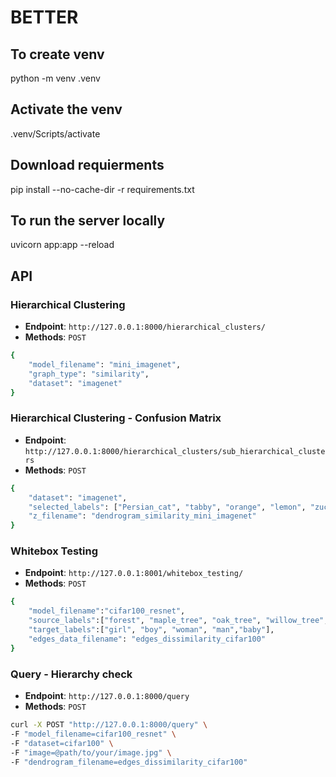 # BETTER

## To create venv
python -m venv .venv

## Activate the venv
.venv/Scripts/activate

## Download requierments 
pip install --no-cache-dir -r requirements.txt

## To run the server locally
uvicorn app:app --reload

## API

### Hierarchical Clustering
- **Endpoint**: `http://127.0.0.1:8000/hierarchical_clusters/`
- **Methods**: `POST`


```bash
{
    "model_filename": "mini_imagenet",
    "graph_type": "similarity",
    "dataset": "imagenet"
}
```

### Hierarchical Clustering - Confusion Matrix

- **Endpoint**: `http://127.0.0.1:8000/hierarchical_clusters/sub_hierarchical_clusters`
- **Methods**: `POST`

```bash
{
    "dataset": "imagenet",
    "selected_labels": ["Persian_cat", "tabby", "orange", "lemon", "zucchini", "broccoli", "teapot", "coffeepot", "warplane", "space_shuttle", "American_coot", "black_swan"],
    "z_filename": "dendrogram_similarity_mini_imagenet"
}
```


### Whitebox Testing
- **Endpoint**: `http://127.0.0.1:8001/whitebox_testing/`
- **Methods**: `POST`


```bash
{
    "model_filename":"cifar100_resnet",
    "source_labels":["forest", "maple_tree", "oak_tree", "willow_tree", "pine_tree", "palm_tree"],
    "target_labels":["girl", "boy", "woman", "man","baby"],
    "edges_data_filename": "edges_dissimilarity_cifar100"
}
```

### Query - Hierarchy check
- **Endpoint**: `http://127.0.0.1:8000/query`
- **Methods**: `POST`


```bash
curl -X POST "http://127.0.0.1:8000/query" \
-F "model_filename=cifar100_resnet" \
-F "dataset=cifar100" \
-F "image=@path/to/your/image.jpg" \
-F "dendrogram_filename=edges_dissimilarity_cifar100"
```
